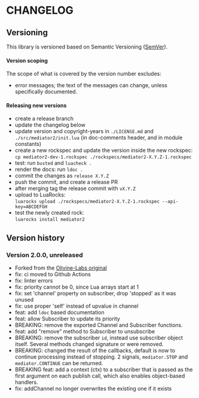 # CHANGELOG

## Versioning

This library is versioned based on Semantic Versioning ([SemVer](https://semver.org/)).

#### Version scoping

The scope of what is covered by the version number excludes:

- error messages; the text of the messages can change, unless specifically documented.

#### Releasing new versions

- create a release branch
- update the changelog below
- update version and copyright-years in `./LICENSE.md` and `./src/mediator2/init.lua` (in doc-comments
  header, and in module constants)
- create a new rockspec and update the version inside the new rockspec:<br/>
  `cp mediator2-dev-1.rockspec ./rockspecs/mediator2-X.Y.Z-1.rockspec`
- test: run `busted` and `luacheck .`
- render the docs: run `ldoc .`
- commit the changes as `release X.Y.Z`
- push the commit, and create a release PR
- after merging tag the release commit with `vX.Y.Z`
- upload to LuaRocks:<br/>
  `luarocks upload ./rockspecs/mediator2-X.Y.Z-1.rockspec --api-key=ABCDEFGH`
- test the newly created rock:<br/>
  `luarocks install mediator2`

## Version history

### Version 2.0.0, unreleased

- Forked from the [Olivine-Labs original](https://github.com/Olivine-Labs/mediator_lua)
- fix: ci moved to Github Actions
- fix: linter errors
- fix: priority cannot be 0, since Lua arrays start at 1
- fix: set 'channel' property on subscriber, drop 'stopped' as it was unused
- fix: use proper 'self' instead of upvalue in channel
- feat: add `ldoc` based documentation
- feat: allow Subscriber to update its priority
- BREAKING: remove the exported Channel and Subscriber functions.
- feat: add "remove" method to Subscriber to unsubscribe
- BREAKING: remove the subscriber `id`, instead use subscriber object itself. Several
  methods changed signature or were removed.
- BREAKING: changed the result of the callbacks, default is now to continue processing
  instead of stopping. 2 signals, `mediator.STOP` and `mediator.CONTINUE` can be returned.
- BREAKING feat: add a context (ctx) to a subscriber that is passed as the first
  argument on each publish call, which also enables object-based handlers.
- fix: addChannel no longer overwrites the existing one if it exists
